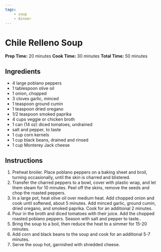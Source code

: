```yaml
---
tags:
    - soup
    - dinner
---
```


# Chile Relleno Soup

**Prep Time:** 20 minutes
**Cook Time:** 30 minutes
**Total Time:** 50 minutes

## Ingredients

- 4 large poblano peppers
- 1 tablespoon olive oil
- 1 onion, chopped
- 3 cloves garlic, minced
- 1 teaspoon ground cumin
- 1 teaspoon dried oregano
- 1/2 teaspoon smoked paprika
- 4 cups veggie or chicken broth
- 1 can (14 oz) diced tomatoes, undrained
- salt and pepper, to taste
- 1 cup corn kernels
- 1 cup black beans, drained and rinsed
- 1 cup Monterey Jack cheese

## Instructions

1. Preheat broiler.  Place poblano peppers on a baking sheet and broil, turning occasionally, until the skin is charred and blistered.
2. Transfer the charred peppers to a bowl, cover with plastic wrap, and let them steam for 10 minutes. Peel off the skins, remove the seeds and chop the roasted peppers.
3. In a large pot, heat olive oil over medium heat. Add chopped onion and cook until softened, about 5 minutes. Add minced garlic, ground cumin, dried oregano, and smoked paprika. Cook for an additional 2 minutes.
4. Pour in the broth and diced tomatoes with their juice. Add the chopped roasted poblano peppers. Season with salt and pepper to taste..
5. Bring the soup to a boil, then reduce the heat to a simmer for 15-20 minutes.
6. Add corn and black beans to the soup and cook for an additional 5-7 minutes.
7. Serve the soup hot, garnished with shredded cheese.
